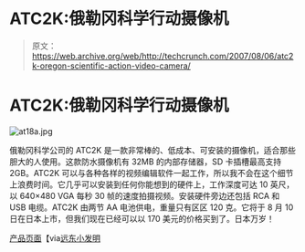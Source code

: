# ATC2K:俄勒冈科学行动摄像机

> 原文：<https://web.archive.org/web/http://techcrunch.com/2007/08/06/atc2k-oregon-scientific-action-video-camera/>

# ATC2K:俄勒冈科学行动摄像机

![at18a.jpg](img/15c7703f7add16ab6d5a4f1a745ed015.png)

俄勒冈科学公司的 ATC2K 是一款非常棒的、低成本、可安装的摄像机，适合那些胆大的人使用。这款防水摄像机有 32MB 的内部存储器，SD 卡插槽最高支持 2GB。ATC2K 可以与各种各样的视频编辑软件一起工作，所以我不会在这个细节上浪费时间。它几乎可以安装到任何你能想到的硬件上，工作深度可达 10 英尺，以 640×480 VGA 每秒 30 帧的速度拍摄视频。安装硬件旁边还包括 RCA 和 USB 电缆。ATC2K 由两节 AA 电池供电，重量只有区区 120 克。它将于 8 月 10 日在日本上市，但我们现在已经可以以 170 美元的价格买到了。日本万岁！

[产品页面](https://web.archive.org/web/20210124223928/http://www2.oregonscientific.com/shop/product.asp?cid=9&scid=20&pid=771)【via[远东小发明](https://web.archive.org/web/20210124223928/http://www.fareastgizmos.com/digital_cameras/oregon_scientific_atc2k_waterproof_video_camera.php)